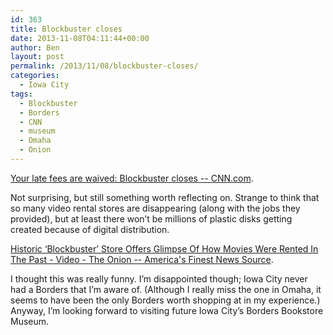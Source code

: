 ```yaml
---
id: 363
title: Blockbuster closes
date: 2013-11-08T04:11:44+00:00
author: Ben
layout: post
permalink: /2013/11/08/blockbuster-closes/
categories:
  - Iowa City
tags:
  - Blockbuster
  - Borders
  - CNN
  - museum
  - Omaha
  - Onion
---
```

[Your late fees are waived: Blockbuster closes -- CNN.com](http://www.cnn.com/2013/11/06/tech/gaming-gadgets/blockbuster-video-stores-impact/).

Not surprising, but still something worth reflecting on. Strange to think that so many video rental stores are disappearing (along with the jobs they provided), but at least there won&#8217;t be millions of plastic disks getting created because of digital distribution.

[Historic ‘Blockbuster’ Store Offers Glimpse Of How Movies Were Rented In The Past - Video - The Onion -- America's Finest News Source](http://www.theonion.com/video/historic-blockbuster-store-offers-glimpse-of-how-m,14233/).

I thought this was really funny. I&#8217;m disappointed though; Iowa City never had a Borders that I&#8217;m aware of. (Although I really miss the one in Omaha, it seems to have been the only Borders worth shopping at in my experience.) Anyway, I&#8217;m looking forward to visiting future Iowa City&#8217;s Borders Bookstore Museum.